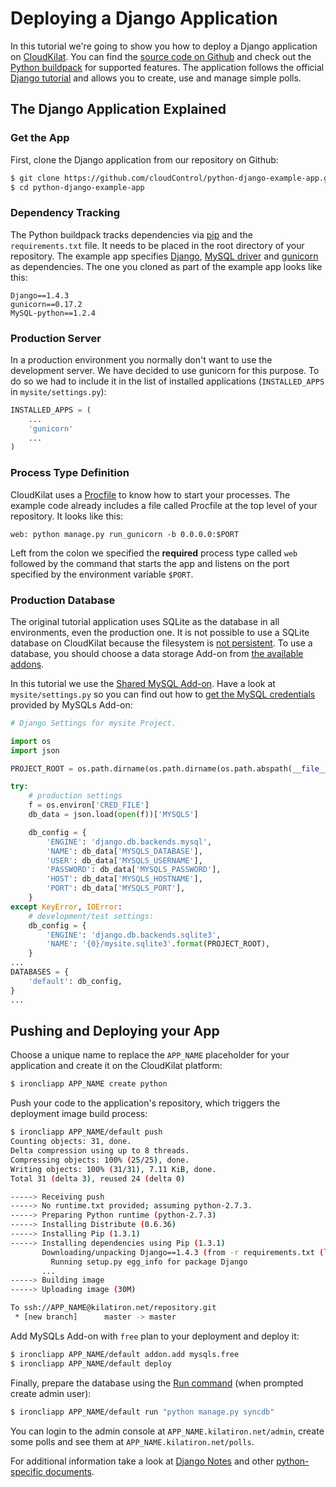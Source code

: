 # Deploying a Django Application

In this tutorial we're going to show you how to deploy a Django application on [CloudKilat]. You can find the [source code on Github][example-app] and check out the [Python buildpack][python buildpack] for supported features. The application follows the official [Django tutorial] and allows you to create, use and manage simple polls.

## The Django Application Explained

### Get the App

First, clone the Django application from our repository on Github:

~~~bash
$ git clone https://github.com/cloudControl/python-django-example-app.git
$ cd python-django-example-app
~~~

### Dependency Tracking

The Python buildpack tracks dependencies via [pip] and the `requirements.txt` file. It needs to be placed in the root directory of your repository. The example app specifies [Django][django], [MySQL driver][mysql-driver] and [gunicorn] as dependencies. The one you cloned as part of the example app looks like this:

~~~
Django==1.4.3
gunicorn==0.17.2
MySQL-python==1.2.4
~~~

### Production Server

In a production environment you normally don't want to use the development server. We have decided to use gunicorn for this purpose. To do so we had to include it in the list of installed applications (`INSTALLED_APPS` in `mysite/settings.py`):

~~~python
INSTALLED_APPS = (
    ...
    'gunicorn'
    ...
)
~~~

### Process Type Definition

CloudKilat uses a [Procfile] to know how to start your processes. The example code already includes a file called Procfile at the top level of your repository. It looks like this:

~~~
web: python manage.py run_gunicorn -b 0.0.0.0:$PORT
~~~

Left from the colon we specified the **required** process type called `web` followed by the command that starts the app and listens on the port specified by the environment variable `$PORT`.

### Production Database

The original tutorial application uses SQLite as the database in all environments, even the production one. It is not possible to use a SQLite database on CloudKilat because the filesystem is [not persistent][filesystem]. To use a database, you should choose a data storage Add-on from [the available addons][data-storage-addons].

In this tutorial we use the [Shared MySQL Add-on][mysqls]. Have a look at `mysite/settings.py` so you can find out how to [get the MySQL credentials][get-conf] provided by MySQLs Add-on:

~~~python
# Django Settings for mysite Project.

import os
import json

PROJECT_ROOT = os.path.dirname(os.path.dirname(os.path.abspath(__file__)))

try:
    # production settings
    f = os.environ['CRED_FILE']
    db_data = json.load(open(f))['MYSQLS']

    db_config = {
        'ENGINE': 'django.db.backends.mysql',
        'NAME': db_data['MYSQLS_DATABASE'],
        'USER': db_data['MYSQLS_USERNAME'],
        'PASSWORD': db_data['MYSQLS_PASSWORD'],
        'HOST': db_data['MYSQLS_HOSTNAME'],
        'PORT': db_data['MYSQLS_PORT'],
    }
except KeyError, IOError:
    # development/test settings:
    db_config = {
        'ENGINE': 'django.db.backends.sqlite3',
        'NAME': '{0}/mysite.sqlite3'.format(PROJECT_ROOT),
    }
...
DATABASES = {
    'default': db_config,
}
...
~~~

## Pushing and Deploying your App

Choose a unique name to replace the `APP_NAME` placeholder for your application and create it on the CloudKilat platform: 

~~~bash
$ ironcliapp APP_NAME create python
~~~

Push your code to the application's repository, which triggers the deployment image build process:

~~~bash
$ ironcliapp APP_NAME/default push
Counting objects: 31, done.
Delta compression using up to 8 threads.
Compressing objects: 100% (25/25), done.
Writing objects: 100% (31/31), 7.11 KiB, done.
Total 31 (delta 3), reused 24 (delta 0)

-----> Receiving push
-----> No runtime.txt provided; assuming python-2.7.3.
-----> Preparing Python runtime (python-2.7.3)
-----> Installing Distribute (0.6.36)
-----> Installing Pip (1.3.1)
-----> Installing dependencies using Pip (1.3.1)
       Downloading/unpacking Django==1.4.3 (from -r requirements.txt (line 1))
         Running setup.py egg_info for package Django
       ...
-----> Building image
-----> Uploading image (30M)

To ssh://APP_NAME@kilatiron.net/repository.git
 * [new branch]      master -> master
~~~

Add MySQLs Add-on with `free` plan to your deployment and deploy it:
~~~bash
$ ironcliapp APP_NAME/default addon.add mysqls.free
$ ironcliapp APP_NAME/default deploy
~~~

Finally, prepare the database using the [Run command][ssh-session] (when prompted create admin user):

~~~bash
$ ironcliapp APP_NAME/default run "python manage.py syncdb"
~~~

You can login to the admin console at `APP_NAME.kilatiron.net/admin`, create some polls and see them at `APP_NAME.kilatiron.net/polls`.

For additional information take a look at [Django Notes][django-notes] and other [python-specific documents][python-guides].

[django]: https://www.djangoproject.com/
[CloudKilat]: http://www.cloudkilat.com/
[CloudKilat]: http://www.cloudkilat.com/
[CloudKilat-doc-user]: /Platform%20Documentation.md/#user-accounts
[CloudKilat-doc-cmdline]: /Platform%20Documentation.md/#command-line-client-web-console-and-api
[Procfile]: /Platform%20Documentation.md/#buildpacks-and-the-procfile
[git]: https://help.github.com/articles/set-up-git
[filesystem]: /Platform%20Documentation.md/#non-persistent-filesystem
[data-storage-addons]: /Add-on%20Documentation/Data%20Storage
[mysqls]: /Add-on%20Documentation/Data%20Storage/MySQLs.md
[example-app]: https://github.com/cloudControl/python-django-example-app
[django-notes]: /Guides/Python/Django%20notes.md
[get-conf]: /Guides/Python/Add-on%20credentials.md
[Django tutorial]: https://docs.djangoproject.com/en/1.4/intro/tutorial01/
[python-guides]: /Guides/Python
[python buildpack]: https://github.com/cloudControl/buildpack-python
[pip]: http://www.pip-installer.org/
[gunicorn]: http://gunicorn.org/
[worker]: /Platform%20Documentation.md/#scheduled-jobs-and-background-workers
[db-commit]: https://github.com/cloudControl/python-django-example-app/commit/983f45e46ce0707476cec167ea062e19adcb53c9
[ssh-session]: /Platform%20Documentation.md/#secure-shell-ssh
[mysql-driver]: https://pypi.python.org/pypi/MySQL-python/1.2.4
